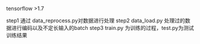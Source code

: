 tensorflow >1.7

step1  通过 data_reprocess.py对数据进行处理
step2  data_load.py 处理过的数据进行编码以及不定长输入的batch
step3  train.py 为训练的过程，test.py为测试训练结果






